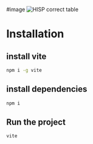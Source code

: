 #image
![HISP correct table](https://github.com/BrianNkwera/hisp_dynamic_table/assets/83135377/4d7eb11a-8037-45ff-8a99-7e521db4f2e7)


# Installation

## install vite
```bash
npm i -g vite
```

## install dependencies
```bash
npm i 
```

## Run the project
```bash
vite
```

